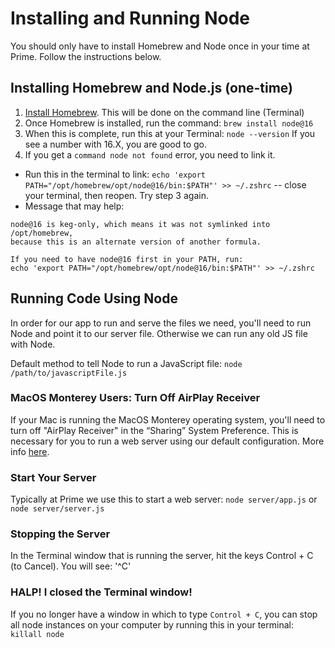 # Installing and Running Node
You should only have to install Homebrew and Node once in your time at Prime. Follow the instructions below.

## Installing Homebrew and Node.js (one-time)

1. [Install Homebrew](http://brew.sh/). This will be done on the command line (Terminal)
2. Once Homebrew is installed, run the command: `brew install node@16`
3. When this is complete, run this at your Terminal: `node --version` If you see a number with 16.X, you are good to go.
4. If you get a `command node not found` error, you need to link it. 
  - Run this in the terminal to link: `echo 'export PATH="/opt/homebrew/opt/node@16/bin:$PATH"' >> ~/.zshrc` -- close your terminal, then reopen. Try step 3 again.
  - Message that may help:
  ```
  node@16 is keg-only, which means it was not symlinked into /opt/homebrew,
because this is an alternate version of another formula.

If you need to have node@16 first in your PATH, run:
  echo 'export PATH="/opt/homebrew/opt/node@16/bin:$PATH"' >> ~/.zshrc
  ```

## Running Code Using Node
In order for our app to run and serve the files we need, you'll need to run Node and point it to our server file. Otherwise we can run any old JS file with Node.

Default method to tell Node to run a JavaScript file: `node /path/to/javascriptFile.js`

### MacOS Monterey Users: Turn Off AirPlay Receiver

If your Mac is running the MacOS Monterey operating system, you'll need to turn off "AirPlay Receiver" in the “Sharing” System Preference. This is necessary for you to run a web server using our default configuration. More info [here](https://developer.apple.com/forums/thread/682332).

### Start Your Server

Typically at Prime we use this to start a web server: `node server/app.js` or `node server/server.js`

### Stopping the Server

In the Terminal window that is running the server, hit the keys Control + C (to Cancel). You will see: '^C'

### HALP! I closed the Terminal window!

If you no longer have a window in which to type `Control + C`, you can stop all node instances on your computer by running this in your terminal: `killall node`
